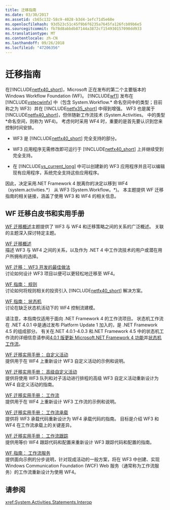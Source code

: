 ```yaml
---
title: 迁移指南
ms.date: 03/30/2017
ms.assetid: cb65c132-58c9-4028-b3d4-1efc71d5e60e
ms.openlocfilehash: 93d523c51c45f9b6f6235a7645fa126fcb09b6e5
ms.sourcegitcommit: fb78d8abbdb87144a3872cf154930157090dd933
ms.translationtype: MT
ms.contentlocale: zh-CN
ms.lasthandoff: 09/26/2018
ms.locfileid: "47206356"
---
```

# <a name="migration-guidance"></a>迁移指南
在[!INCLUDE[netfx40_short](../../../includes/netfx40-short-md.md)]，Microsoft 正在发布的第二个主要版本的 Windows Workflow Foundation (WF)。 [!INCLUDE[wf1](../../../includes/wf1-md.md)] 发布在 [!INCLUDE[vstecwinfx](../../../includes/vstecwinfx-md.md)] 中（包含 System.Workflow.* 命名空间中的类型；目前称之为 WF3）并在 [!INCLUDE[netfx35_short](../../../includes/netfx35-short-md.md)] 中得到增强。 WF3 也是属于[!INCLUDE[netfx40_short](../../../includes/netfx40-short-md.md)]，但伴随新工作流技术 (System.Activities。 中的类型\*命名空间，则称为 WF4)。 考虑何时采用 WF4 时，重要的是首先要认识到您来控制时间安排。  
  
-   WF3 是 [!INCLUDE[netfx40_short](../../../includes/netfx40-short-md.md)] 完全支持的部分。  
  
-   WF3 应用程序无需修改即可运行于 [!INCLUDE[netfx40_short](../../../includes/netfx40-short-md.md)] 上并继续受到完全支持。  
  
-   在 [!INCLUDE[vs_current_long](../../../includes/vs-current-long-md.md)] 中可以创建新的 WF3 应用程序并且可以编辑现有应用程序，系统完全支持这些应用程序。  
  
 因此，决定采用.NET Framework 4 脱离你的决定以移到 WF4 （system.activities.*） 从 WF3 (System.Workflow。\*)。 本主题提供 WF 迁移指南的相关链接，涵盖了使用 WF3 和 WF4 的相关信息。  
  
## <a name="wf-migration-whitepapers-and-cookbooks"></a>WF 迁移白皮书和实用手册  
 [WF 迁移概述](https://go.microsoft.com/fwlink/?LinkId=153873)主题提供了 WF3 与 WF4 和迁移策略之间的关系的广泛概述。 关联的主题深入探讨特定主题。  
  
 [WF 迁移概述](https://go.microsoft.com/fwlink/?LinkId=153873)  
 描述 WF3 与 WF4 之间的关系，以及作为 .NET 4 中工作流技术的用户或潜在用户所拥有的选择。  
  
 [WF 迁移： WF3 开发的最佳做法](https://go.microsoft.com/fwlink/?LinkId=153852)  
 讨论如何设计 WF3 项目以便可以更轻松地迁移至 WF4。  
  
 [WF 指南： 规则](https://go.microsoft.com/fwlink/?LinkId=153854)  
 讨论如何将规则相关的投资引入 [!INCLUDE[netfx40_short](../../../includes/netfx40-short-md.md)] 解决方案。  
  
 [WF 指南： 状态机](https://go.microsoft.com/fwlink/?LinkId=153855)  
 讨论在缺乏状态机活动下的 WF4 控制流建模。  
  
 请注意，本指南仅适用于面向 .NET Framework 4 的工作流项目。 状态机工作流在 .NET 4.0.1 中是通过发布 Platform Update 1 加入的，是 .NET Framework 4.5 的组成部分。 有关在.NET 4.0.1-4.0.3 和.NET Framework 4.5 中的状态机工作流的详细信息请参阅[4.0.1 版更新 Microsoft.NET Framework 4 功能](https://msdn.microsoft.com/library/de3297bd-c3e1-4126-95be-2ed7fe2a98fc)并[状态机工作流](../../../docs/framework/windows-workflow-foundation/state-machine-workflows.md)。  
  
 [WF 迁移实用手册： 自定义活动](https://go.microsoft.com/fwlink/?LinkId=153856)  
 提供用于在 WF4 上重新设计 WF3 自定义活动的示例和说明。  
  
 [WF 迁移实用手册： 高级自定义活动](https://go.microsoft.com/fwlink/?LinkId=275560)  
 提供将使用 WF3 队列和对子活动进行排程的高级 WF3 自定义活动重新设计为 WF4 自定义活动的指南。  
  
 [WF 迁移实用手册： 工作流](https://go.microsoft.com/fwlink/?LinkId=153858)  
 提供用于在 WF4 上重新设计 WF3 工作流的示例和说明。  
  
 [WF 迁移实用手册： 工作流承载](https://go.microsoft.com/fwlink/?LinkId=275561)  
 提供将 WF3 承载代码重新设计为 WF4 承载代码的指南。 目标是介绍 WF3 和 WF4 在工作流承载上的关键差异。  
  
 [WF 迁移实用手册： 工作流跟踪](https://go.microsoft.com/fwlink/?LinkId=275562)  
 提供用等价 WF4 跟踪代码和配置来重新设计 WF3 跟踪代码和配置的指南。  
  
 [WF 指南： 工作流服务](https://go.microsoft.com/fwlink/?LinkId=275564)  
 提供面向示例的分步说明，针对现成活动的一般方案，将在 WF3 中创建、实现 Windows Communication Foundation (WCF) Web 服务（通常称为工作流服务）的工作流重新设计为使用 WF4。  
  
## <a name="see-also"></a>请参阅  
 <xref:System.Activities.Statements.Interop>
